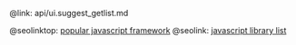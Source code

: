@link: api/ui.suggest_getlist.md

@seolinktop: [popular javascript framework](https://webix.com)
@seolink: [javascript library list](https://webix.com/widget/list/)